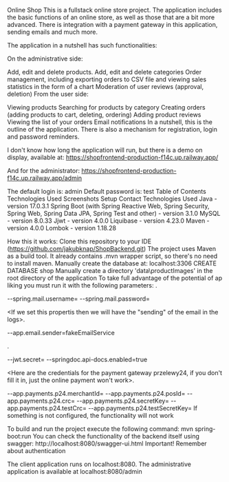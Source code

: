 Online Shop
This is a fullstack online store project. The application includes the basic functions of an online store, as well as those that are a bit more advanced. There is integration with a payment gateway in this application, sending emails and much more.

The application in a nutshell has such functionalities:

On the administrative side:

Add, edit and delete products.
Add, edit and delete categories
Order management, including exporting orders to CSV file and viewing sales statistics in the form of a chart
Moderation of user reviews (approval, deletion)
From the user side:

Viewing products
Searching for products by category
Creating orders (adding products to cart, deleting, ordering)
Adding product reviews
Viewing the list of your orders
Email notifications
In a nutshell, this is the outline of the application. There is also a mechanism for registration, login and password reminders.

I don't know how long the application will run, but there is a demo on display, available at: https://shopfrontend-production-f14c.up.railway.app/

And for the administrator: https://shopfrontend-production-f14c.up.railway.app/admin

The default login is: admin
Default password is: test
Table of Contents
Technologies Used
Screenshots
Setup
Contact
Technologies Used
Java - version 17.0.3.1
Spring Boot (with Spring Reactive Web, Spring Security, Spring Web, Spring Data JPA, Spring Test and other) - version 3.1.0
MySQL - version 8.0.33
Jjwt - version 4.0.0
Liquibase - version 4.23.0
Maven - version 4.0.0
Lombok - version 1.18.28

How this it works:
Clone this repository to your IDE (https://github.com/jakubknap/ShopBackend.git)
The project uses Maven as a build tool. It already contains .mvn wrapper script, so there's no need to install maven.
Manually create the database at: localhost:3306
 CREATE DATABASE shop
Manually create a directory 'data\productImages' in the root directory of the application
To take full advantage of the potential of ap liking you must run it with the following parameters:
<this is for sending email>.

--spring.mail.username=<your email to gmail>
--spring.mail.password=<your password to gmail>

<If we set this propertis then we will have the "sending" of the email in the logs>.

--app.email.sender=fakeEmailService

<Needed for jwt>.

--jwt.secret=<your secret jwt string>
--springdoc.api-docs.enabled=true

<Here are the credentials for the payment gateway przelewy24, if you don't fill it in, just the online payment won't work>.

--app.payments.p24.merchantId=<your merchant id>
--app.payments.p24.posId=<your pos id>
--app.payments.p24.crc=<your crc>
--app.payments.p24.secretKey=<your secret key>
--app.payments.p24.testCrc=<your test crc>
--app.payments.p24.testSecretKey=<your test secret key>
If something is not configured, the functionality will not work

To build and run the project execute the following command:
  mvn spring-boot:run
You can check the functionality of the backend itself using swagger: http://localhost:8080/swagger-ui.html Important! Remember about authentication

The client application runs on localhost:8080. The administrative application is available at localhost:8080/admin
